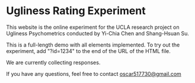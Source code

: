 # Ugliness Rating Experiment
This website is the online experiment for the UCLA research project on Ugliness Psychometrics conducted by Yi-Chia Chen and Shang-Hsuan Su.

This is a full-length demo with all elements implemented. To try out the experiment, add "?id=1234" to the end of the URL of the HTML file.

We are currently collecting responses.

If you have any questions, feel free to contact [oscar517730@gmail.com](url)
